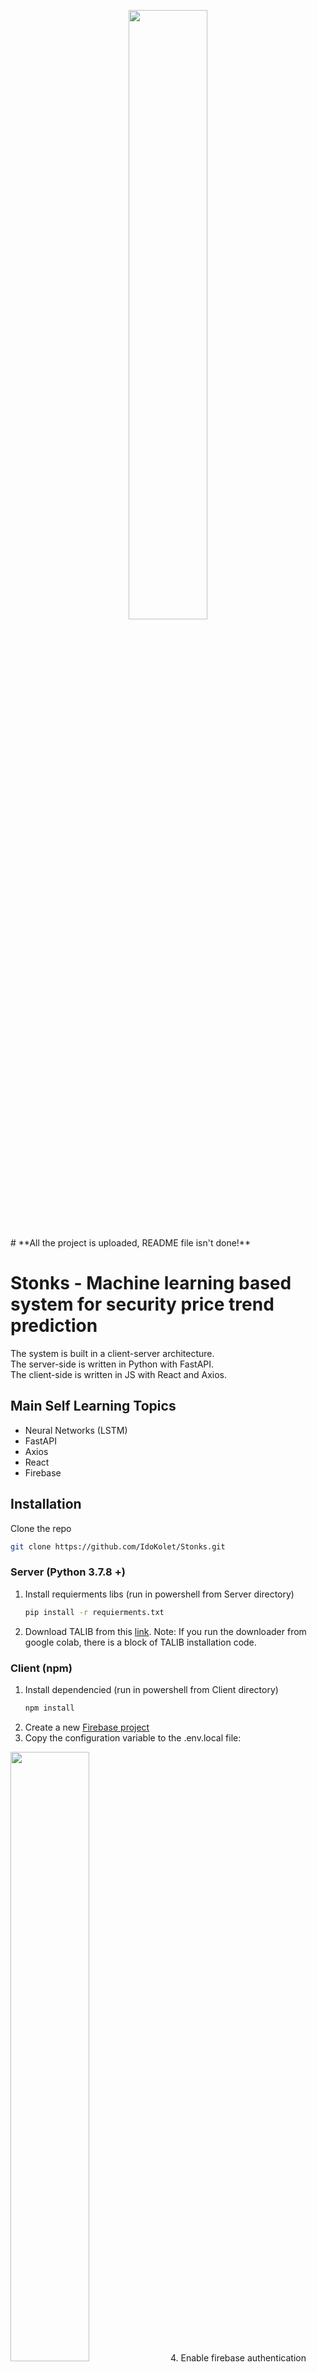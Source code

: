 <p align="center">
  <img src="https://user-images.githubusercontent.com/73475107/124584452-f2651380-de5c-11eb-917f-3682c64d727e.png" width="50%" height="50%">
</p>
# **All the project is uploaded, README file isn't done!**

# Stonks - Machine learning based system for security price trend prediction

The system is built in a client-server architecture.  
The server-side is written in Python with FastAPI.  
The client-side is written in JS with React and Axios.

## Main Self Learning Topics
- Neural Networks (LSTM)
- FastAPI
- Axios
- React
- Firebase 

## Installation
Clone the repo
   ```sh
   git clone https://github.com/IdoKolet/Stonks.git
   ```
### Server (Python 3.7.8 +)
1. Install requierments libs (run in powershell from Server directory)
   ```sh
   pip install -r requierments.txt
   ```
2. Download TALIB from this [link](https://blog.quantinsti.com/install-ta-lib-python/).
  Note: If you run the downloader from google colab, there is a block of TALIB installation code.
  
### Client (npm)
1. Install dependencied (run in powershell from Client directory)
   ```sh
   npm install
   ```
2. Create a new [Firebase project](https://firebase.google.com/)
3. Copy the configuration variable to the .env.local file:
<img src="https://user-images.githubusercontent.com/73475107/126638242-f5e41503-3abf-4ae0-ab48-06baf4e9b3e6.png" width="50%" height="50%">
4. Enable firebase authentication with username and password in the firebase.
5. Enable firebase Real-Time Database and set it rules to:
<img src="https://user-images.githubusercontent.com/73475107/126638565-d9edb173-a9b0-49c1-8e35-767e16ea9a14.png" width="30%" height="30%">

 
  

## Run the Project
### Server Side

### Client side
